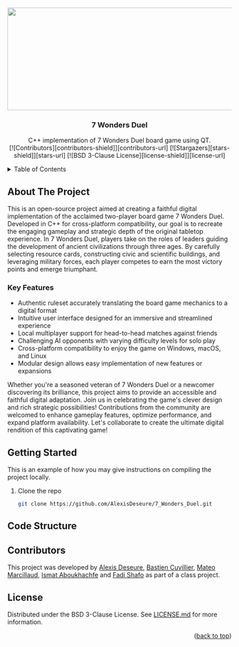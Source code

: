 <a name="readme-top"></a>


<br />
<div align="center">
  <img src="data/image/animation_7_wonders_duel.gif" width="600" height="231">
  <h3 align="center">7 Wonders Duel</h3>
  <p align="center">
  C++ implementation of 7 Wonders Duel board game using QT.
  <br />  
    [![Contributors][contributors-shield]][contributors-url]
    [![Stargazers][stars-shield]][stars-url]
    [![BSD 3-Clause License][license-shield]][license-url]
  </p>
</div>

<details>
  <summary>Table of Contents</summary>
  <ol>
    <li>
      <a href="#about-the-project">About The Project</a>
    </li>
    <li>
      <a href="#code-structure">Code Structure</a>
    </li>
    <li>
      <a href="#getting-started">Getting Started</a>
    </li>
    <li><a href="#contributors">Contributors</a></li>
    <li><a href="#license">License</a></li>
  </ol>
</details>



## About The Project
This is an open-source project aimed at creating a faithful digital implementation of the acclaimed two-player board game 7 Wonders Duel. Developed in C++ for cross-platform compatibility, our goal is to recreate the engaging gameplay and strategic depth of the original tabletop experience.
In 7 Wonders Duel, players take on the roles of leaders guiding the development of ancient civilizations through three ages. By carefully selecting resource cards, constructing civic and scientific buildings, and leveraging military forces, each player competes to earn the most victory points and emerge triumphant.

### Key Features

* Authentic ruleset accurately translating the board game mechanics to a digital format
* Intuitive user interface designed for an immersive and streamlined experience
* Local multiplayer support for head-to-head matches against friends
* Challenging AI opponents with varying difficulty levels for solo play
* Cross-platform compatibility to enjoy the game on Windows, macOS, and Linux
* Modular design allows easy implementation of new features or expansions

Whether you're a seasoned veteran of 7 Wonders Duel or a newcomer discovering its brilliance, this project aims to provide an accessible and faithful digital adaptation. Join us in celebrating the game's clever design and rich strategic possibilities!
Contributions from the community are welcomed to enhance gameplay features, optimize performance, and expand platform availability. Let's collaborate to create the ultimate digital rendition of this captivating game!

## Getting Started
This is an example of how you may give instructions on compiling the project locally.

1. Clone the repo
   ```sh
   git clone https://github.com/AlexisDeseure/7_Wonders_Duel.git
   ```

## Code Structure

## Contributors
This project was developed by [Alexis Deseure](https://github.com/AlexisDeseure), [Bastien Cuvillier](https://github.com/Voln1x), [Mateo Marcillaud](https://github.com/matmarcillo), [Ismat Aboukhachfe](https://github.com/ismataboukhachfe) and [Fadi Shafo](https://github.com/FadiShafo) as part of a class project.


## License
Distributed under the BSD 3-Clause License. See [LICENSE.md](LICENSE.md) for more information.


<p align="right">(<a href="#readme-top">back to top</a>)</p>

[contributors-shield]: https://img.shields.io/github/contributors/AlexisDeseure/7_Wonders_Duel.svg
[contributors-url]: https://github.com/AlexisDeseure/7_Wonders_Duel/graphs/contributors
[stars-shield]: https://img.shields.io/github/stars/AlexisDeseure/7_Wonders_Duel.svg
[stars-url]: https://github.com/AlexisDeseure/7_Wonders_Duel/stargazers
[license-shield]: https://img.shields.io/github/license/AlexisDeseure/7_Wonders_Duel.svg
[license-url]: https://github.com/AlexisDeseure/7_Wonders_Duel/blob/main/LICENSE.md
